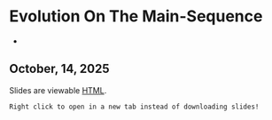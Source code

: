 # Evolution On The Main-Sequence
-

## October, 14, 2025


Slides are viewable [HTML](day_14.html).


```{note}
Right click to open in a new tab instead of downloading slides!
```